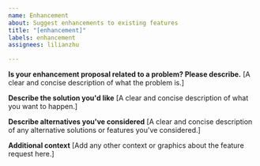 ```yaml
---
name: Enhancement
about: Suggest enhancements to existing features
title: "[enhancement]"
labels: enhancement
assignees: lilianzhu

---
```


**Is your enhancement proposal related to a problem? Please describe.**
[A clear and concise description of what the problem is.]

**Describe the solution you'd like**
[A clear and concise description of what you want to happen.]


**Describe alternatives you've considered**
[A clear and concise description of any alternative solutions or features you've considered.]

**Additional context**
[Add any other context or graphics about the feature request here.]
